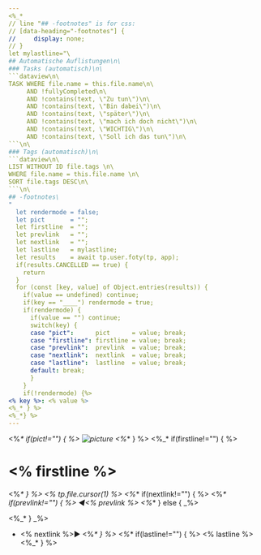 ```yaml
---
<%_*
// line "## -footnotes" is for css:
// [data-heading="-footnotes"] {
//     display: none;
// }
let mylastline="\
## Automatische Auflistungen\n\
### Tasks (automatisch)\n\
```dataview\n\
TASK WHERE file.name = this.file.name\n\
     AND !fullyCompleted\n\
     AND !contains(text, \"Zu tun\")\n\
     AND !contains(text, \"Bin dabei\")\n\
     AND !contains(text, \"später\")\n\
     AND !contains(text, \"mach ich doch nicht\")\n\
     AND !contains(text, \"WICHTIG\")\n\
     AND !contains(text, \"Soll ich das tun\")\n\
```\n\
### Tags (automatisch)\n\
```dataview\n\
LIST WITHOUT ID file.tags \n\
WHERE file.name = this.file.name \n\
SORT file.tags DESC\n\
```\n\
## -footnotes\
"
  let rendermode = false;
  let pict       = "";
  let firstline  = "";
  let prevlink   = "";
  let nextlink   = "";
  let lastline   = mylastline;
  let results    = await tp.user.foty(tp, app); 
  if(results.CANCELLED == true) {
    return
  }
  for (const [key, value] of Object.entries(results)) {
    if(value == undefined) continue;
    if(key == "____") rendermode = true;
    if(rendermode) {
      if(value == "") continue;
      switch(key) {
      case "pict":      pict      = value; break;
      case "firstline": firstline = value; break;
      case "prevlink":  prevlink  = value; break;
      case "nextlink":  nextlink  = value; break;
      case "lastline":  lastline  = value; break;
      default: break;
      }
    }
    if(!rendermode) {%>
<% key %>: <% value %>
<%_* } %>
<%_*} %>
---
```

<%_* if(pict!="") { %>
![picture](<% pict %>)
<%_* } %>
<%_* if(firstline!="") { %>
# <% firstline %>
<%_* } %>
<% tp.file.cursor(1) %>
<%_* if(nextlink!="") { %>
  <%_* if(prevlink!="") { %>
 &#9668;<% prevlink %>
  <%_* } else { _%>
 
  <%_* } _%>
 - <% nextlink %>&#9658;
<%_* } %>
<%_* if(lastline!="") { %>
<% lastline %>
<%_* } %>
